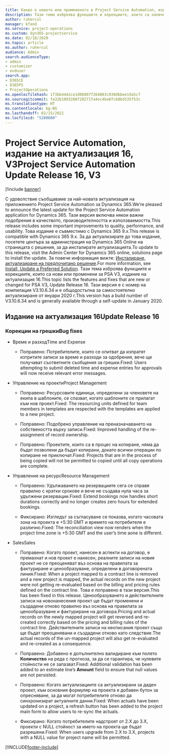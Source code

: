 ```yaml
---
title: Какво е новото или промененото в Project Service Automation, издание на актуализация 16, V3
description: Тази тема изброява функциите и корекциите, които са налични в Project Service Automation V3, издание на актуализация 16, V3.
author: ruhercul
manager: kfend
ms.service: project-operations
ms.custom: dyn365-projectservice
ms.date: 02/18/2020
ms.topic: article
ms.author: ruhercul
audience: Admin
search.audienceType:
- admin
- customizer
- enduser
search.app:
- D365CE
- D365PS
- ProjectOperations
ms.openlocfilehash: 1f3bb4442ce1d06807f264003c930dbbee19a5c7
ms.sourcegitcommit: fa32b1893286f20271fa4ec4be8fc68bd135f53c
ms.translationtype: HT
ms.contentlocale: bg-BG
ms.lasthandoff: 02/15/2021
ms.locfileid: "5280880"
---
```

# <a name="project-service-automation-update-release-16-v3"></a><span data-ttu-id="a6130-103">Project Service Automation, издание на актуализация 16, V3</span><span class="sxs-lookup"><span data-stu-id="a6130-103">Project Service Automation Update Release 16, V3</span></span>

[!include [banner](../includes/psa-now-project-operations.md)]

<span data-ttu-id="a6130-104">С удоволствие съобщаваме за най-новата актуализация на приложението Project Service Automation за Dynamics 365.</span><span class="sxs-lookup"><span data-stu-id="a6130-104">We’re pleased to announce the latest update for the Project Service Automation application for Dynamics 365.</span></span> <span data-ttu-id="a6130-105">Тази версия включва някои важни подобрения в качеството, производителността и използваемостта.</span><span class="sxs-lookup"><span data-stu-id="a6130-105">This release includes some important improvements to quality, performance, and usability.</span></span>  <span data-ttu-id="a6130-106">Това издание е съвместимо с Dynamics 365 9.x.</span><span class="sxs-lookup"><span data-stu-id="a6130-106">This release is compatible with Dynamics 365 9.x.</span></span> <span data-ttu-id="a6130-107">За да актуализирате до това издание, посетете центъра за администрация на Dynamics 365 Online на страницата с решения, за да инсталирате актуализацията.</span><span class="sxs-lookup"><span data-stu-id="a6130-107">To update to this release, visit the Admin Center for Dynamics 365 online, solutions page to install the update.</span></span> <span data-ttu-id="a6130-108">За повече информация вижте: [Инсталиране, актуализиране на предпочитано решение](https://docs.microsoft.com/dynamics365/project-service/upgrade-psa-home-page).</span><span class="sxs-lookup"><span data-stu-id="a6130-108">For more information, see [Install, Update a Preferred Solution](https://docs.microsoft.com/dynamics365/project-service/upgrade-psa-home-page).</span></span>
<span data-ttu-id="a6130-109">Тази тема изброява функциите и корекциите, които са нови или променени за PSA V3, издание на актуализация 16.</span><span class="sxs-lookup"><span data-stu-id="a6130-109">This topic lists the features and fixes that are new or changed for PSA V3, Update Release 16.</span></span> <span data-ttu-id="a6130-110">Тази версия е с номер на компилация V3.10.6.34 и е общодостъпна за самостоятелно актуализиране от януари 2020 г.</span><span class="sxs-lookup"><span data-stu-id="a6130-110">This version has a build number of V3.10.6.34 and is generally available through a self-update in January 2020.</span></span>


## <a name="update-release-16"></a><span data-ttu-id="a6130-111">Издание на актуализация 16</span><span class="sxs-lookup"><span data-stu-id="a6130-111">Update Release 16</span></span>

### <a name="bug-fixes"></a><span data-ttu-id="a6130-112">Корекции на грешки</span><span class="sxs-lookup"><span data-stu-id="a6130-112">Bug fixes</span></span>

-   <span data-ttu-id="a6130-113">Време и разход</span><span class="sxs-lookup"><span data-stu-id="a6130-113">Time and Expense</span></span>

    -   <span data-ttu-id="a6130-114">Поправено: Потребителите, които се опитват да изпратят изтритите записи за време и разходи за одобрения, вече ще получават съответните съобщения за грешки.</span><span class="sxs-lookup"><span data-stu-id="a6130-114">Fixed: Users attempting to submit deleted time and expense entries for approvals will now receive relevant error messages.</span></span>

-   <span data-ttu-id="a6130-115">Управление на проекти</span><span class="sxs-lookup"><span data-stu-id="a6130-115">Project Management</span></span>

    -   <span data-ttu-id="a6130-116">Поправено: Ресурсовите единици, определени за членовете на екипа в шаблоните, се спазват, когато шаблоните се прилагат към нов проект.</span><span class="sxs-lookup"><span data-stu-id="a6130-116">Fixed: The resourcing units defined for team members in templates are respected with the templates are applied to a new project.</span></span>

    -   <span data-ttu-id="a6130-117">Поправено: Подобрено управление на преназначаването на собствеността върху записи.</span><span class="sxs-lookup"><span data-stu-id="a6130-117">Fixed: Improved handling of the re-assignment of record ownership.</span></span>

    -   <span data-ttu-id="a6130-118">Поправено: Проектите, които са в процес на копиране, няма да бъдат позволени да бъдат копирани, докато всички операции по копиране не приключат.</span><span class="sxs-lookup"><span data-stu-id="a6130-118">Fixed: Projects that are in the process of being copied will not be permitted to copied until all copy operations are complete.</span></span>

-   <span data-ttu-id="a6130-119">Управление на ресурс</span><span class="sxs-lookup"><span data-stu-id="a6130-119">Resource Management</span></span>

    -   <span data-ttu-id="a6130-120">Поправено: Удължаването на резервациите сега се справя правилно с кратки срокове и вече не създава нула часа за удължени резервации.</span><span class="sxs-lookup"><span data-stu-id="a6130-120">Fixed: Extend bookings now handles short durations correctly and no longer creates zero hours for extended bookings.</span></span>

    -   <span data-ttu-id="a6130-121">Фиксирано: Изгледът за съгласуване се показва, когато часовата зона на проекта е +5:30 GMT и времето на потребителя е различно.</span><span class="sxs-lookup"><span data-stu-id="a6130-121">Fixed: The reconciliation view now renders when the project time zone is +5:30 GMT and the user’s time aone is different.</span></span>

-   <span data-ttu-id="a6130-122">Sales</span><span class="sxs-lookup"><span data-stu-id="a6130-122">Sales</span></span>

    -   <span data-ttu-id="a6130-123">Поправено: Когато проект, нанесен в аспекти на договор, е премахнат и нов проект е нанесен, реалните записи на новия проект не се преоценяват въз основа на правилата за фактуриране и ценообразуване, определени в договорената линия.</span><span class="sxs-lookup"><span data-stu-id="a6130-123">Fixed: When a project mapped to a contract line is removed and a new project is mapped, the actual records on the new project were not getting re-evaluated based on the billing and pricing rules defined on the contract line.</span></span> <span data-ttu-id="a6130-124">Това е поправено в тази версия.</span><span class="sxs-lookup"><span data-stu-id="a6130-124">This has been fixed in this release.</span></span> <span data-ttu-id="a6130-125">Ценообразуването и действителните записи на новонанесения проект ще бъдат променени и създадени отново правилно въз основа на правилата за ценообразуване и фактуриране на договора.</span><span class="sxs-lookup"><span data-stu-id="a6130-125">Pricing and actual records on the newly mapped project will get reversed and re-created correctly based on the pricing and billing rules of the contract line.</span></span> <span data-ttu-id="a6130-126">Действителните записи на неописания проект също ще бъдат преоценявани и създадени отново като следствие.</span><span class="sxs-lookup"><span data-stu-id="a6130-126">The actual records of the un-mapped project will also get re-evaluated and re-created as a consequence.</span></span>

    -   <span data-ttu-id="a6130-127">Поправено: Добавено е допълнително валидиране към полето **Количество** на реда с прогноза, за да се гарантира, че нулевите стойности не се запазват.</span><span class="sxs-lookup"><span data-stu-id="a6130-127">Fixed: Additional validation has been added to an estimate line’s **Amount** field to ensure that null values are not persisted.</span></span>

    -   <span data-ttu-id="a6130-128">Поправено: Когато актуализациите са актуализирани за даден проект, към основния формуляр на проекта е добавен бутон за опресняване, за да могат потребителите отново да синхронизират актуалните данни.</span><span class="sxs-lookup"><span data-stu-id="a6130-128">Fixed: When actuals have been updated on a project, a refresh button has been added to the project main form to allow users to re-sync the actuals.</span></span>

    -   <span data-ttu-id="a6130-129">Фиксирано: Когато потребителите надстроят от 2.X до 3.X, проекти с NULL стойност за името на проекта ще бъдат разрешени.</span><span class="sxs-lookup"><span data-stu-id="a6130-129">Fixed: When users upgrade from 2.X to 3.X, projects with a NULL value for project name will be permitted.</span></span>



[!INCLUDE[footer-include](../includes/footer-banner.md)]